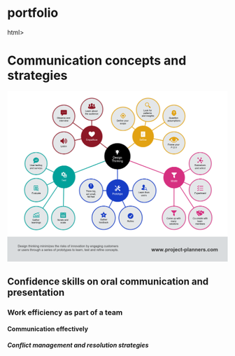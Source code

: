 # portfolio
html>
  <head>
    <title>Heading in HTML</title>
  </head>
  <body>
    <h1>Communication concepts and strategies</h1>
  <img src="online.png"alt"hhusdghsfg">
    <h2>Confidence skills on oral communication and presentation</h2>
    <h3>Work efficiency as part of a team</h3>
    <h4>Communication effectively</h4>
    <h5>Conflict management and resolution strategies</h5>
</body>
</html>

